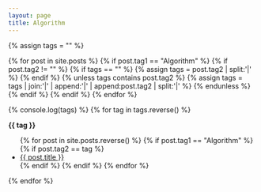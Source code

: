 ```yaml
---
layout: page
title: Algorithm
---
```


{% assign tags = "" %}

{% for post in site.posts %}
  {% if post.tag1 == "Algorithm" %}
  {% if post.tag2 != "" %}
    {% if tags == "" %}
    {% assign tags = post.tag2 | split:'|' %}
    {% endif %}
  {% unless tags contains post.tag2 %}
    {% assign tags = tags | join:'|' | append:'|' | append:post.tag2 | split:'|' %}
  {% endunless %}
  {% endif %}
  {% endif %}
{% endfor %}

{% console.log(tags) %}
{% for tag in tags.reverse() %}
<p id="{{ tag | slugify }}"><b>{{ tag }}</b></p>
<ul>
  {% for post in site.posts.reverse() %}
  {% if post.tag1 == "Algorithm" %}
  {% if post.tag2 == tag %}
  <li>
      <a href="{{ post.url }}">
        {{ post.title }}
      </a>
  </li>
  {% endif %}
  {% endif %}
  {% endfor %}
</ul>

{% endfor %}
